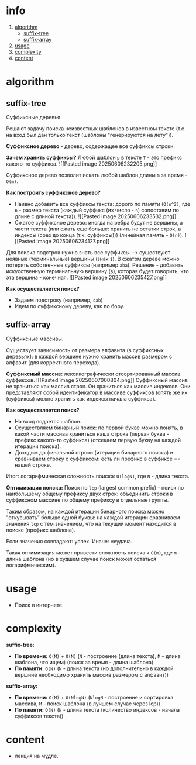 # info
1) [algorithm](#algorithm)
	- [suffix-tree](##suffix-tree)
	- [suffix-array](##suffix-array)
2) [usage](#usage)
3) [complexity](#complexity)
4) [content](#content)

# algorithm

## suffix-tree
Суффиксные деревья.

Решают задачу поиска неизвестных шаблонов в известном тексте (т.е. на вход был дан только текст (шаблоны "генерируются на лету")).

**Суффиксное дерево** - дерево, содержащее все суффиксы строки.

**Зачем хранить суффиксы?**
Любой шаблон `p` в тексте `T` - это префикс какого-то суффикса.
![[Pasted image 20250606232205.png]]

Суффиксное дерево позволит искать любой шаблон длины `m` за время - `O(m)`.

**Как построить суффиксное дерево?**
- Наивно добавить все суффиксы текста: дорого по памяти (`O(n^2)`, где `n` - размер текста (каждый суффикс (их число - `n`) сопоставим по длине с  длиной текста)).
  ![[Pasted image 20250606233532.png]]
- Сжатое суффиксное дерево: иногда на ребра будут не вершины, а части текста (или сжать еще больше: хранить не остатки строк, а индексы (срез до конца (т.к. суффиксы))) (линейная память - `O(n)`). ![[Pasted image 20250606234127.png]]

Для поиска подстрок нужно знать все суффиксы --> существуют неявные (терминальные) вершины (знак `$`). В сжатом дереве можно потерять собственные суффиксы (например `aba`). Решение - добавить искусственную терминальную вершину (`$`), которая будет говорить, что эта вершина - конечная.
![[Pasted image 20250606235427.png]]

**Как осуществляется поиск?**
- Задаем подстроку (например, `cab`)
- Идем по суффиксному дереву, как по бору.

## suffix-array
Суффиксные массивы.

Существует зависимость от размера алфавита (в суффиксных деревьях): в каждой вершине нужно хранить массив размером с алфавит (для корректного перехода).

**Суффиксный массив:** лексикографически отсортированный массив суффиксов.
![[Pasted image 20250607000804.png]]
Суффиксный массив не храниться как массив строк. Он храниться как массив индексов. Они представляют собой идентификатор в массиве суффиксов (опять же их (суффиксы) можно хранить как индексы начала суффикса).

**Как осуществляется поиск?**
- На вход подается шаблон.
- Осуществляем бинарный поиск: по первой букве можно понять, в какой части массива храниться наша строка (первая буква - префикс какого-то суффикса) (отсекаем первую букву на каждой итерации поиска).
- Доходим до финальной строки (итерации бинарного поиска) и сравниваем строку с суффиксом: есть ли префикс в суффиксе == нашей строке.

Итог: логарифмическая сложность поиска: `O(logN)`, где `N` - длина текста.

**Оптимизация поиска:**
Поиск по `lcp` (largest common prefix) - поиск по наибольшему общему префиксу двух строк: объединить строки в суффиксном массиве по общему префиксу в отдельные группы.

Таким образом, на каждой итерации бинарного поиска можно "откусывать" больше одной буквы: на каждой итерации сравниваем значения `lcp` с тем значением, что на текущий момент находится в поиске (префикс шаблона).

Если значения совпадают: успех.
Иначе: неудача.

Такая оптимизация может привести сложность поиска к `O(m)`, где `m` - длина шаблона (но в худшем случае поиск может остаться логарифмическим).
# usage
- Поиск в интернете.

# complexity
**suffix-tree:**
- **По времени:** `O(M)` + `O(N)` (`N` - построение (длина текста), `M` - длина шаблона, что ищем) (поиск за время - длина шаблона)
- **По памяти:** `O(N)` (`N` - длина текста (но дополнительно в каждой вершине необходимо хранить массив размером с алфавит))

**suffix-array:**
- **По времени:** `O(M)` + `O(NlogN)` (`NlogN` - построение и сортировка массива, `M` - поиск шаблона (в лучшем случае через lcp))
- **По памяти:** `O(N)` (`N` - длина текста (количество индексов - начала суффиксов текста))

# content
- лекция на мудле.